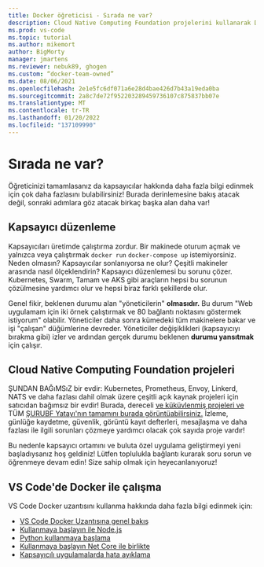 ```yaml
---
title: Docker öğreticisi - Sırada ne var?
description: Cloud Native Computing Foundation projelerini kullanarak Docker uygulamalarını düzenlemeyle genişletme seçeneklerini açıklar.
ms.prod: vs-code
ms.topic: tutorial
ms.author: mikemort
author: BigMorty
manager: jmartens
ms.reviewer: nebuk89, ghogen
ms.custom: “docker-team-owned”
ms.date: 08/06/2021
ms.openlocfilehash: 2e1e5fc6df071a6e28d4bae426d7b43a19eda0ba
ms.sourcegitcommit: 2a8c7de72f952203289459736107c875837bb07e
ms.translationtype: MT
ms.contentlocale: tr-TR
ms.lasthandoff: 01/20/2022
ms.locfileid: "137109990"
---
```

# <a name="whats-next"></a>Sırada ne var?

Öğreticinizi tamamlasanız da kapsayıcılar hakkında daha fazla bilgi edinmek için çok daha fazlasını bulabilirsiniz!
Burada derinlemesine bakış atacak değil, sonraki adımlara göz atacak birkaç başka alan daha var!

## <a name="container-orchestration"></a>Kapsayıcı düzenleme

Kapsayıcıları üretimde çalıştırma zordur. Bir makinede oturum açmak ve yalnızca veya çalıştırmak `docker run` `docker-compose up` istemiyorsiniz. Neden olmasın? Kapsayıcılar sonlanıyorsa ne olur? Çeşitli makineler arasında nasıl ölçeklendirin? Kapsayıcı düzenlemesi bu sorunu çözer. Kubernetes, Swarm, Tamam ve AKS gibi araçların hepsi bu sorunun çözülmesine yardımcı olur ve hepsi biraz farklı şekillerde olur.

Genel fikir, beklenen durumu alan "yöneticilerin" **olmasıdır.** Bu durum "Web uygulamam için iki örnek çalıştırmak ve 80 bağlantı noktasını göstermek istiyorum" olabilir. Yöneticiler daha sonra kümedeki tüm makinelere bakar ve işi "çalışan" düğümlerine devreder. Yöneticiler değişiklikleri (kapsayıcıyı bırakma gibi) izler ve ardından gerçek durumu beklenen **durumu yansıtmak** için çalışır.

## <a name="cloud-native-computing-foundation-projects"></a>Cloud Native Computing Foundation projeleri

ŞUNDAN BAĞıMSıZ bir evdir: Kubernetes, Prometheus, Envoy, Linkerd, NATS ve daha fazlası dahil olmak üzere çeşitli açık kaynak projeleri için satıcıdan bağımsız bir evdir! Burada, dereceli [ve küküvlenmiş projeleri ve](https://www.cncf.io/projects/) TÜM [ŞURUBF Yatayı'nın tamamını burada görüntüabilirsiniz.](https://landscape.cncf.io/) İzleme, günlüğe kaydetme, güvenlik, görüntü kayıt defterleri, mesajlaşma ve daha fazlası ile ilgili sorunları çözmeye yardımcı olacak çok sayıda proje vardır!

Bu nedenle kapsayıcı ortamını ve buluta özel uygulama geliştirmeyi yeni başladıysanız hoş geldiniz! Lütfen toplulukla bağlantı kurarak soru sorun ve öğrenmeye devam edin! Size sahip olmak için heyecanlanıyoruz!

## <a name="working-with-docker-in-vs-code"></a>VS Code'de Docker ile çalışma

VS Code Docker uzantısını kullanma hakkında daha fazla bilgi edinmek için:

- [VS Code Docker Uzantısına genel bakış](https://code.visualstudio.com/docs/containers/overview)
- [Kullanmaya başlayın ile Node.js](https://code.visualstudio.com/docs/containers/quickstart-node)
- [Python kullanmaya başlama](https://code.visualstudio.com/docs/containers/quickstart-python)
- [Kullanmaya başlayın Net Core ile birlikte](https://code.visualstudio.com/docs/containers/quickstart-aspnet-core)
- [Kapsayıcılı uygulamalarda hata ayıklama](https://code.visualstudio.com/docs/containers/debug-common)
